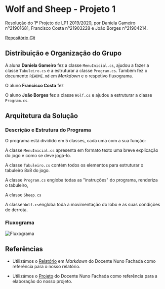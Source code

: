 # Wolf and Sheep - Projeto 1

Resolução do 1º Projeto de LP1 2019/2020, por Daniela Gameiro nº21901681,
Francisco Costa nº21903228 e João Borges nº21904214.

[Repositório *Git*](https://github.com/DanielaGameiro/lp1_2019_p1.git)

## Distribuição e Organização do Grupo

A aluna **Daniela Gameiro** fez a classe `MenuInicial.cs`, ajudou a fazer a
classe `Tabuleiro.cs` e a estruturar a classe `Program.cs`.
Também fez o documento `README.md` em *Markdown* e o respetivo fluxograma.

O aluno **Francisco Costa** fez

O aluno **João Borges** fez a classe `Wolf.cs` e ajudou a estruturar a classe `Program.cs`.

## Arquitetura da Solução

### Descrição e Estrutura do Programa

O programa está dividido em 5 classes, cada uma com a sua função:

A classe `MenuInicial.cs` apresenta em formato texto uma breve explicação do
jogo e como se deve jogá-lo.

A classe `Tabuleiro.cs` contém todos os elementos para estruturar o tabuleiro
8x8 do jogo.

A classe `Program.cs` engloba todas as "instruções" do programa, renderiza
o tabuleiro,

A classe `Sheep.cs`

A classe `Wolf.cs`engloba toda a movimentação do lobo e as suas condições de derrota.

### Fluxograma

![Fluxograma](Fluxograma.png)

## Referências

* Utilizámos o [Relatório](https://github.com/VideojogosLusofona/lp1_2018_p2_solucao/blob/master/README.md)
em *Markdown* do Docente Nuno Fachada como referência para o nosso relatório.

* Utilizámos o [Projeto](https://github.com/VideojogosLusofona/lp1_2018_p2_solucao.git)
do Docente Nuno Fachada como referência para a elaboração do nosso projeto.
